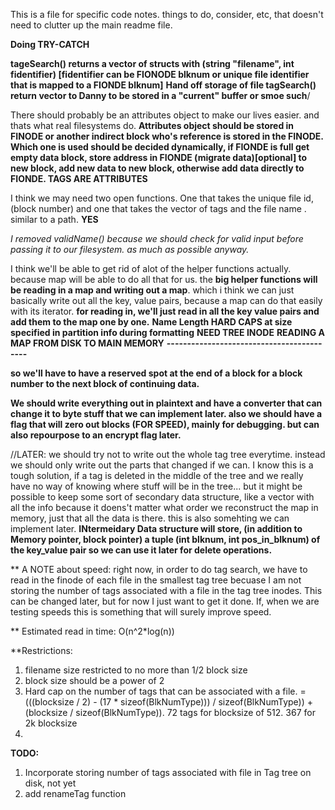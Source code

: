 This is a file for specific code notes. things to do, consider, etc, that doesn't need to clutter up the main readme file.

**Doing TRY-CATCH** 

**tageSearch() returns a vector of structs with (string "filename", int fidentifier) [fidentifier can be FIONODE blknum or unique file identifier that is mapped to a FIONDE blknum]** 
**Hand off storage of file tagSearch() return vector to Danny to be stored in a "current" buffer or smoe such**/

There should probably be an attributes object to make our lives easier. and thats what real filesystems do.
**Attributes object should be stored in FINODE or another indirect block who's reference is stored in the FINODE.  Which one is used should be decided dynamically, if FIONDE is full get empty data block, store address in FIONDE (migrate data)[optional] to new block, add new data to new block, otherwise add data directly to FIONDE.  TAGS ARE ATTRIBUTES**

I think we may need two open functions. One that takes the unique file id,(block number) and one that takes the vector of tags and the file name . similar to a path. **YES**

*I removed validName() because we should check for valid input before passing it to our filesystem. as much as possible anyway.*

I think we'll be able to get rid of alot of the helper functions actually. because map will be able to do all that for us. the **big helper functions will be reading in a map and writing out a map**. which i think we can just basically write out all the key, value pairs, because a map can do that easily with its iterator. **for reading in, we'll just read in all the key value pairs and add them to the map one by one.** 
**Name Length HARD CAPS at size specified in partition info during formatting**
**NEED TREE INODE**
**READING A MAP FROM DISK TO MAIN MEMORY**
**------------------------------------------**

 **so we'll have to have a reserved spot at the end of a block for a block number to the next block of continuing data.** 

**We should write everything out in plaintext and have a converter that can change it to byte stuff that we can implement later. also we should have a flag that will zero out blocks (FOR SPEED), mainly for debugging. but can also repourpose to an encrypt flag later.** 



//LATER: we should try not to write out the whole tag tree everytime. instead we should only write out the parts that changed if we can. I know this is a tough solution, if a tag is deleted in the middle of the tree and we really have no way of knowing where stuff will be in the tree... but it might be possible to keep some sort of secondary data structure, like a vector with all the info because it doens't matter what order we reconstruct the map in memory, just that all the data is there. this is also somehting we can implement later.
**INtermeidary Data structure will store, (in addition to Memory pointer, block pointer) a tuple (int blknum, int pos_in_blknum) of the key_value pair so we can use it later for delete operations.** 

** A NOTE about speed: 
 right now, in order to do tag search, we have to read in the finode of each file in the smallest tag tree becuase I am not storing the number of tags associated with a file in the tag tree inodes. This can be changed later, but for now I just want to get it done. If, when we are testing speeds this is something that will surely improve speed.

** Estimated read in time:
O(n^2*log(n))

**Restrictions:
1. filename size restricted to no more than 1/2 block size
2. block size should be a power of 2
3. Hard cap on the number of tags that can be associated with a file. = (((blocksize / 2) - (17 * sizeof(BlkNumType))) / sizeof(BlkNumType)) + (blocksize / sizeof(BlkNumType)). 72 tags for blocksize of 512. 367 for 2k blocksize
4. 

**TODO:**
1. Incorporate storing number of tags associated with file in Tag tree on disk, not yet
2. add renameTag function

